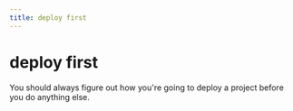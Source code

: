 ```yaml
---
title: deploy first
---
```


# deploy first

You should always figure out how you're going to deploy a project before you do
anything else.
